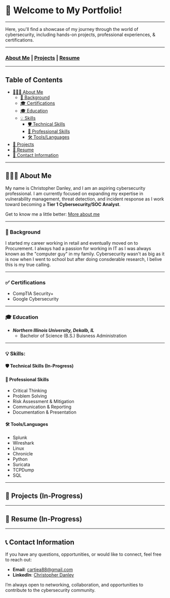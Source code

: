 # 🧩 Welcome to My Portfolio!

---

Here, you'll find a showcase of my journey through the world of cybersecurity, including hands-on projects, professional experiences, & certifications.

---

### [About Me](aboutme.md) | [Projects](Projects.md) | [Resume](CyberSecurity_Resume.pdf) 

---

## Table of Contents
- [👨🏽‍💻 About Me](#-about-me)
   - [📖 Background](#-background)
   - [🎓 Certifications](#-certifications)
   - [🎓 Education](#-education)
   - [💡 Skills](#-skills)
     - [🛡️ Technical Skills](#%EF%B8%8F-technical-skills)
     - [💼 Professional Skills](#-professional-skills)
     - [🛠️ Tools/Languages](#%EF%B8%8F-toolslanguages)
- [📂 Projects](#-projects)
- [📄 Resume](#-resume)
- [💬 Contact Information](#-contact-information)

---

## 👨🏽‍💻 About Me
My name is Christopher Danley, and I am an aspiring cybersecurity professional. I am currently focused on expanding my expertise in vulnerability management, threat detection, and incident response as I work toward becoming a **Tier 1 Cybersecurity/SOC Analyst**. 

Get to know me a little better: [More about me](aboutme.md)

---

### 📖 Background
I started my career working in retail and eventually moved on to Procurement. I always had a passion for working in IT as I was always known as the "computer guy" in my family. Cybersecurity wasn't as big as it is now when I went to school but after doing consderable research, I belive this is my true calling.

---

### ✅ Certifications

- CompTIA Security+
- Google Cybersecurity

---

### 🎓 Education
   - ***Northern Illinois University, Dekalb, IL***
      - Bachelor of Science (B.S.) Buisness Administration
     
---

### 💡 Skills:

#### 🛡️ Technical Skills (In-Progress)

#### 💼 Professional Skills
   - Critical Thinking
   - Problem Solving
   - Risk Assessment & Mitigation
   - Communication & Reporting
   - Documentation & Presentation

#### 🛠️ Tools/Languages
   - Splunk
   - Wireshark
   - Linux
   - Chronicle
   - Python
   - Suricata
   - TCPDump
   - SQL

---

## 📂 Projects (In-Progress)

---

## 📄 Resume (In-Progress)

---

## 📞 Contact Information

If you have any questions, opportunities, or would like to connect, feel free to reach out:

- **Email**: [cartiea88@gmail.com](mailto:cartiea88@gmail.com)
- **LinkedIn**: [Christopher Danley](https://www.linkedin.com/in/christopherdanley/)

I’m always open to networking, collaboration, and opportunities to contribute to the cybersecurity community.
